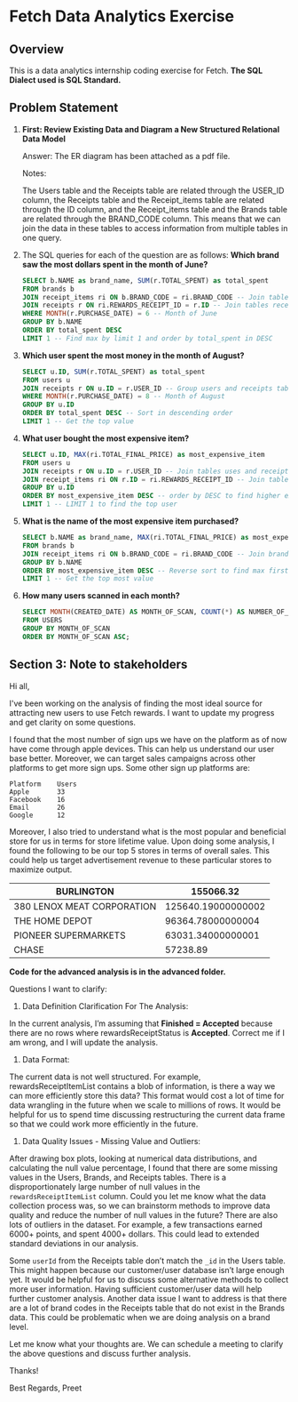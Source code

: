 # Fetch Data Analytics Exercise

## Overview

This is a data analytics internship coding exercise for Fetch. **The SQL Dialect used is SQL Standard.**

## Problem Statement

1. **First: Review Existing Data and Diagram a New Structured Relational Data Model**

   Answer: The ER diagram has been attached as a pdf file.

   Notes:

   The Users table and the Receipts table are related through the USER_ID column, the Receipts table and the Receipt_items table are related through the ID column, and the Receipt_items table and the Brands table are related through the BRAND_CODE column. This means that we can join the data in these tables to access information from multiple tables in one query.

2. The SQL queries for each of the question are as follows:
   **Which brand saw the most dollars spent in the month of June?**

   ```sql
   SELECT b.NAME as brand_name, SUM(r.TOTAL_SPENT) as total_spent
   FROM brands b
   JOIN receipt_items ri ON b.BRAND_CODE = ri.BRAND_CODE -- Join tables brands and receipt items
   JOIN receipts r ON ri.REWARDS_RECEIPT_ID = r.ID -- Join tables receipts and rewards receipts
   WHERE MONTH(r.PURCHASE_DATE) = 6 -- Month of June
   GROUP BY b.NAME
   ORDER BY total_spent DESC
   LIMIT 1 -- Find max by limit 1 and order by total_spent in DESC
   ```

2. **Which user spent the most money in the month of August?**

   ```sql
   SELECT u.ID, SUM(r.TOTAL_SPENT) as total_spent
   FROM users u
   JOIN receipts r ON u.ID = r.USER_ID -- Group users and receipts table based on User ID
   WHERE MONTH(r.PURCHASE_DATE) = 8 -- Month of August
   GROUP BY u.ID
   ORDER BY total_spent DESC -- Sort in descending order
   LIMIT 1 -- Get the top value
   ```

3. **What user bought the most expensive item?**

   ```sql
   SELECT u.ID, MAX(ri.TOTAL_FINAL_PRICE) as most_expensive_item
   FROM users u
   JOIN receipts r ON u.ID = r.USER_ID -- Join tables uses and receipts on User ID
   JOIN receipt_items ri ON r.ID = ri.REWARDS_RECEIPT_ID -- Join tables receipt_items and receipts on Receipt ID
   GROUP BY u.ID
   ORDER BY most_expensive_item DESC -- order by DESC to find higher expenses first
   LIMIT 1 -- LIMIT 1 to find the top user
   ```

4. **What is the name of the most expensive item purchased?**

   ```sql
   SELECT b.NAME as brand_name, MAX(ri.TOTAL_FINAL_PRICE) as most_expensive_item
   FROM brands b
   JOIN receipt_items ri ON b.BRAND_CODE = ri.BRAND_CODE -- Join brands and receipt_items on Brand Code
   GROUP BY b.NAME
   ORDER BY most_expensive_item DESC -- Reverse sort to find max first
   LIMIT 1 -- Get the top most value
   ```

5. **How many users scanned in each month?**

   ```sql
   SELECT MONTH(CREATED_DATE) AS MONTH_OF_SCAN, COUNT(*) AS NUMBER_OF_USERS
   FROM USERS
   GROUP BY MONTH_OF_SCAN
   ORDER BY MONTH_OF_SCAN ASC;
   ```

## Section 3: Note to stakeholders

Hi all,

I've been working on the analysis of finding the most ideal source for attracting new users to use Fetch rewards. I want to update my progress and get clarity on some questions.

I found that the most number of sign ups we have on the platform as of now have come through apple devices. This can help us understand our user base better. Moreover, we can target sales campaigns across other platforms to get more sign ups. Some other sign up platforms are:

```
Platform	Users
Apple		33
Facebook	16
Email		26
Google		12
```

Moreover, I also tried to understand what is the most popular and beneficial store for us in terms for store lifetime value. Upon doing some analysis, I found the following to be our top 5 stores in terms of overall sales. This could help us target advertisement revenue to these particular stores to maximize output. 

| BURLINGTON                 | 155066.32          |
| -------------------------- | ------------------ |
| 380 LENOX MEAT CORPORATION | 125640.19000000002 |
| THE HOME DEPOT             | 96364.78000000004  |
| PIONEER SUPERMARKETS       | 63031.34000000001  |
| CHASE                      | 57238.89           |

**Code for the advanced analysis is in the advanced folder.**

Questions I want to clarify:

1. Data Definition Clarification For The Analysis:

In the current analysis, I’m assuming that **Finished = Accepted** because there are no rows where rewardsReceiptStatus is **Accepted**. Correct me if I am wrong, and I will update the analysis.

1. Data Format:

The current data is not well structured. For example, rewardsReceiptItemList contains a blob of information, is there a way we can more efficiently store this data? This format would cost a lot of time for data wrangling in the future when we scale to millions of rows. It would be helpful for us to spend time discussing restructuring the current data frame so that we could work more efficiently in the future.

1. Data Quality Issues - Missing Value and Outliers:

After drawing box plots, looking at numerical data distributions, and calculating the null value percentage, I found that there are some missing values in the Users, Brands, and Receipts tables. There is a disproportionately large number of null values in the `rewardsReceiptItemList` column. Could you let me know what the data collection process was, so we can brainstorm methods to improve data quality and reduce the number of null values in the future? There are also lots of outliers in the dataset. For example, a few transactions earned 6000+ points, and spent 4000+ dollars. This could lead to extended standard deviations in our analysis.

Some `userId` from the Receipts table don’t match the `_id` in the Users table. This might happen because our customer/user database isn’t large enough yet. It would be helpful for us to discuss some alternative methods to collect more user information. Having sufficient customer/user data will help further customer analysis. Another data issue I want to address is that there are a lot of brand codes in the Receipts table that do not exist in the Brands data. This could be problematic when we are doing analysis on a brand level.

Let me know what your thoughts are. We can schedule a meeting to clarify the above questions and discuss further analysis.

Thanks!

Best Regards, Preet